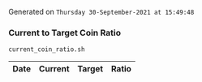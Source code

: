 Generated on `Thursday 30-September-2021 at 15:49:48`

### Current to Target Coin Ratio
`current_coin_ratio.sh`

Date|Current|Target|Ratio
---|---|---|---
